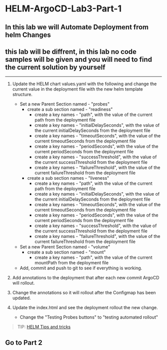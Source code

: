 # HELM-ArgoCD-Lab3-Part-1

## In this lab we will Automate Deployment from helm Changes

## this lab will be diffrent, in this lab no code samples will be given and you will need to find the current solution by yourself

---

1. Update the HELM chart values.yaml with the following and change the current value in the deployment file with the new helm template structure.
   - Set a new Parent Section named - "probes"
     - create a sub section named - "readiness"
       - create a key names - "path", with the value of the current path from the deployment file
       - create a key names - "initialDelaySeconds", with the value of the current initialDelaySeconds from the deployment file
       - create a key names - "timeoutSeconds", with the value of the current timeoutSeconds from the deployment file
       - create a key names - "periodSeconds", with the value of the current periodSeconds from the deployment file
       - create a key names - "successThreshold", with the value of the current successThreshold from the deployment file
       - create a key names - "failureThreshold", with the value of the current failureThreshold from the deployment file
     - create a sub section names - "liveness"
       - create a key names - "path", with the value of the current path from the deployment file
       - create a key names - "initialDelaySeconds", with the value of the current initialDelaySeconds from the deployment file
       - create a key names - "timeoutSeconds", with the value of the current timeoutSeconds from the deployment file
       - create a key names - "periodSeconds", with the value of the current periodSeconds from the deployment file
       - create a key names - "successThreshold", with the value of the current successThreshold from the deployment file
       - create a key names - "failureThreshold", with the value of the current failureThreshold from the deployment file
   - Set a new Parent Section named - "volume"
     - create a sub section named - "mount"
       - create a key names - "path", with the value of the current mountPath from the deployment file
   - Add, commit and push to git to see if everything is working.

2. Add annotations to the deployment that after each new commit ArgoCD will rollout.

3. Change the annotations so it will rollout after the Configmap has been updated.

4. Update the index.html and see the deployment rollout the new change.
   - Change the "Testing Probes buttons" to "testing automated rollout"

> TIP: [HELM Tips and tricks](https://helm.sh/docs/howto/charts_tips_and_tricks/#automatically-roll-deployments)

## Go to Part 2
